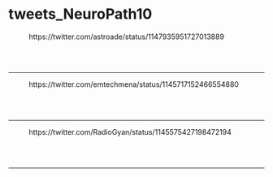 # tweets_NeuroPath10


<figure class="wp-block-embed-twitter wp-block-embed is-type-rich">
<div class="wp-block-embed__wrapper">
https://twitter.com/astroade/status/1147935951727013889</div></figure>
<br>
<br>
<hr>

<figure class="wp-block-embed-twitter wp-block-embed is-type-rich">
<div class="wp-block-embed__wrapper">
https://twitter.com/emtechmena/status/1145717152466554880</div></figure>
<br>
<br>
<hr>

<figure class="wp-block-embed-twitter wp-block-embed is-type-rich">
<div class="wp-block-embed__wrapper">
https://twitter.com/RadioGyan/status/1145575427198472194</div></figure>
<br>
<br>
<hr>
